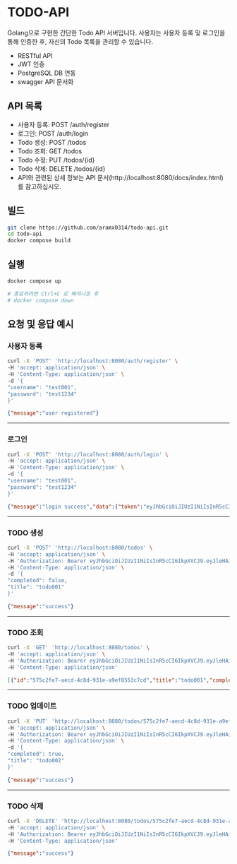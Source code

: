 # TODO-API
Golang으로 구현한 간단한 Todo API 서버입니다. 사용자는 사용자 등록 및 로그인을 통해 인증한 후, 자신의 Todo 목록을 관리할 수 있습니다.
- RESTful API
- JWT 인증
- PostgreSQL DB 연동
- swagger API 문서화

## API 목록
- 사용자 등록: POST /auth/register
- 로그인: POST /auth/login
- Todo 생성: POST /todos
- Todo 조회: GET /todos
- Todo 수정: PUT /todos/{id}
- Todo 삭제: DELETE /todos/{id}
- API와 관련된 상세 정보는 API 문서(http://localhost:8080/docs/index.html) 를 참고하십시오.

## 빌드
```bash
git clone https://github.com/aramx0314/todo-api.git
cd todo-api
docker compose build
```

## 실행
```bash
docker compose up

# 종료하려면 Ctrl+C 로 빠져나온 후
# docker compose down
```

## 요청 및 응답 예시
### 사용자 등록
```bash
curl -X 'POST' 'http://localhost:8080/auth/register' \
-H 'accept: application/json' \
-H 'Content-Type: application/json' \
-d '{
"username": "test001",
"password": "test1234"
}'
```
```json
{"message":"user registered"}
```
---
### 로그인
```bash
curl -X 'POST' 'http://localhost:8080/auth/login' \
-H 'accept: application/json' \
-H 'Content-Type: application/json' \
-d '{
"username": "test001",
"password": "test1234"
}'
```
```json
{"message":"login success","data":{"token":"eyJhbGciOiJIUzI1NiIsInR5cCI6IkpXVCJ9.eyJleHAiOjE3NTY2Mjk3MDMsInVzZXJuYW1lIjoidGVzdDAwMSJ9.QAphkxj-rRwLUp6Pi2SDMgPuI86bv7Os4qV8SFCCLNk"}}
```
---
### TODO 생성
```bash
curl -X 'POST' 'http://localhost:8080/todos' \
-H 'accept: application/json' \
-H 'Authorization: Bearer eyJhbGciOiJIUzI1NiIsInR5cCI6IkpXVCJ9.eyJleHAiOjE3NTY2Mjk3MDMsInVzZXJuYW1lIjoidGVzdDAwMSJ9.QAphkxj-rRwLUp6Pi2SDMgPuI86bv7Os4qV8SFCCLNk' \
-H 'Content-Type: application/json' \
-d '{
"completed": false,
"title": "todo001"
}'
```
```json
{"message":"success"}
```
---
### TODO 조회
```bash
curl -X 'GET' 'http://localhost:8080/todos' \
-H 'accept: application/json' \
-H 'Authorization: Bearer eyJhbGciOiJIUzI1NiIsInR5cCI6IkpXVCJ9.eyJleHAiOjE3NTY2Mjk3MDMsInVzZXJuYW1lIjoidGVzdDAwMSJ9.QAphkxj-rRwLUp6Pi2SDMgPuI86bv7Os4qV8SFCCLNk' \
-H 'Content-Type: application/json'
```
```json
[{"id":"575c2fe7-aecd-4c8d-931e-a9ef8553c7cd","title":"todo001","completed":false,"username":"test001"}]
```
---
### TODO 업데이트
```bash
curl -X 'PUT' 'http://localhost:8080/todos/575c2fe7-aecd-4c8d-931e-a9ef8553c7cd' \
-H 'accept: application/json' \
-H 'Authorization: Bearer eyJhbGciOiJIUzI1NiIsInR5cCI6IkpXVCJ9.eyJleHAiOjE3NTY2Mjk3MDMsInVzZXJuYW1lIjoidGVzdDAwMSJ9.QAphkxj-rRwLUp6Pi2SDMgPuI86bv7Os4qV8SFCCLNk' \
-H 'Content-Type: application/json' \
-d '{
"completed": true,
"title": "todo002"
}'
```
```json
{"message":"success"}
```
---
### TODO 삭제
```bash
curl -X 'DELETE' 'http://localhost:8080/todos/575c2fe7-aecd-4c8d-931e-a9ef8553c7cd' \
-H 'accept: application/json' \
-H 'Authorization: Bearer eyJhbGciOiJIUzI1NiIsInR5cCI6IkpXVCJ9.eyJleHAiOjE3NTY2Mjk3MDMsInVzZXJuYW1lIjoidGVzdDAwMSJ9.QAphkxj-rRwLUp6Pi2SDMgPuI86bv7Os4qV8SFCCLNk' \
-H 'Content-Type: application/json'
```
```json
{"message":"success"}
```
